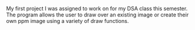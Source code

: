 My first project I was assigned to work on for my DSA class this semester. 
The program allows the user to draw over an existing image or create their own ppm image using a variety of draw functions.
